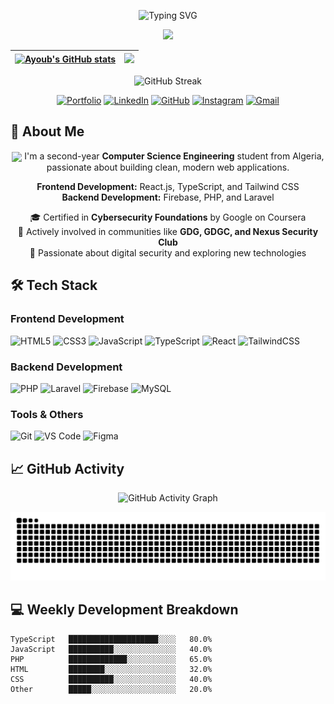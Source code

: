 <!-- Animated Header Section -->
<div align="center">
  
  ![Typing SVG](https://readme-typing-svg.herokuapp.com?font=Fira+Code&weight=700&size=32&duration=4000&pause=1000&color=6E40C9&center=true&vCenter=true&width=500&lines=👋+Hello+World!;I'm+Ayoub+Bezai;Full+Stack+Developer;CS+Student;Cybersecurity+Enthusiast)

  <img src="https://capsule-render.vercel.app/api?type=waving&color=6E40C9&height=100&section=header&text=Ayoub+Bezai&fontSize=40&fontColor=ffffff&animation=fadeIn" />

</div>

<!-- Profile Stats Cards -->
<div align="center">
  
  | <a href="https://github.com/ayoubbezai"><img src="https://denvercoder1-github-readme-stats.vercel.app/api?username=ayoubbezai&show_icons=true&count_private=true&theme=react&hide_border=true&bg_color=1F222E&title_color=6E40C9&icon_color=F8D866" alt="Ayoub's GitHub stats" /></a> | <a href="https://github.com/ayoubbezai"><img src="https://denvercoder1-github-readme-stats.vercel.app/api/top-langs/?username=ayoubbezai&theme=react&hide_border=true&bg_color=1F222E&title_color=6E40C9&layout=compact" /></a> |
  | ------------- | ------------- |

  ![GitHub Streak](https://github-readme-streak-stats.herokuapp.com/?user=ayoubbezai&theme=react&hide_border=true&background=1F222E&stroke=6E40C9&ring=6E40C9&fire=6E40C9&currStreakLabel=6E40C9)

</div>

<!-- Navigation Links -->
<div align="center">
  
  [![Portfolio](https://img.shields.io/badge/Portfolio-000000?style=for-the-badge&logo=firefox&logoColor=white&link=https://portfolio.ayoubbezai.site/)](https://portfolio.ayoubbezai.site/)
  [![LinkedIn](https://img.shields.io/badge/LinkedIn-0A66C2?style=for-the-badge&logo=linkedin&logoColor=white&link=https://www.linkedin.com/in/ayoub-bezai-b55315288/)](https://www.linkedin.com/in/ayoub-bezai-b55315288/)
  [![GitHub](https://img.shields.io/badge/GitHub-181717?style=for-the-badge&logo=github&logoColor=white&link=https://github.com/ayoubbb1235)](https://github.com/ayoubbb1235)
  [![Instagram](https://img.shields.io/badge/Instagram-E4405F?style=for-the-badge&logo=instagram&logoColor=white&link=https://www.instagram.com/ayoubbezai/)](https://www.instagram.com/ayoubbezai/)
  [![Gmail](https://img.shields.io/badge/Gmail-EA4335?style=for-the-badge&logo=gmail&logoColor=white&link=mailto:your-email@example.com)](mailto:your-email@example.com)

</div>

<!-- About Me Section -->
## 🚀 About Me

<p align="center">
  <img src="https://media.giphy.com/media/L1R1tvI9svkIWwpVYr/giphy.gif" width="30" style="vertical-align: middle;"> 
  I'm a second-year <strong>Computer Science Engineering</strong> student from Algeria, passionate about building clean, modern web applications.
</p>

<p align="center">
  <strong>Frontend Development:</strong> React.js, TypeScript, and Tailwind CSS
  <br>
  <strong>Backend Development:</strong> Firebase, PHP, and Laravel
</p>

<p align="center">
  🎓 Certified in <strong>Cybersecurity Foundations</strong> by Google on Coursera
  <br>
  👥 Actively involved in communities like <strong>GDG, GDGC, and Nexus Security Club</strong>
  <br>
  🔐 Passionate about digital security and exploring new technologies
</p>

<!-- Tech Stack Section -->
## 🛠️ Tech Stack

### Frontend Development
![HTML5](https://img.shields.io/badge/HTML5-E34F26?style=for-the-badge&logo=html5&logoColor=white)
![CSS3](https://img.shields.io/badge/CSS3-1572B6?style=for-the-badge&logo=css3&logoColor=white)
![JavaScript](https://img.shields.io/badge/JavaScript-F7DF1E?style=for-the-badge&logo=javascript&logoColor=black)
![TypeScript](https://img.shields.io/badge/TypeScript-007ACC?style=for-the-badge&logo=typescript&logoColor=white)
![React](https://img.shields.io/badge/React-20232A?style=for-the-badge&logo=react&logoColor=61DAFB)
![TailwindCSS](https://img.shields.io/badge/Tailwind_CSS-38B2AC?style=for-the-badge&logo=tailwind-css&logoColor=white)

### Backend Development
![PHP](https://img.shields.io/badge/PHP-777BB4?style=for-the-badge&logo=php&logoColor=white)
![Laravel](https://img.shields.io/badge/Laravel-FF2D20?style=for-the-badge&logo=laravel&logoColor=white)
![Firebase](https://img.shields.io/badge/Firebase-039BE5?style=for-the-badge&logo=Firebase&logoColor=white)
![MySQL](https://img.shields.io/badge/MySQL-00000F?style=for-the-badge&logo=mysql&logoColor=white)

### Tools & Others
![Git](https://img.shields.io/badge/Git-F05032?style=for-the-badge&logo=git&logoColor=white)
![VS Code](https://img.shields.io/badge/VS_Code-007ACC?style=for-the-badge&logo=visual-studio-code&logoColor=white)
![Figma](https://img.shields.io/badge/Figma-F24E1E?style=for-the-badge&logo=figma&logoColor=white)

<!-- GitHub Activity Graph -->
## 📈 GitHub Activity

<div align="center">
  
  ![GitHub Activity Graph](https://github-readme-activity-graph.vercel.app/graph?username=ayoubbezai&theme=react-dark&hide_border=true&area=true&height=300&custom_title=My%20Contribution%20Graph&bg_color=1F222E&color=FFFFFF&line=6E40C9&point=FFFFFF)

</div>

<!-- Snake Animation -->
<div align="center">
  
  ![Snake animation](https://raw.githubusercontent.com/ayoubbezai/ayoubbezai/output/github-contribution-grid-snake.svg)

</div>

<!-- Coding Stats -->
## 💻 Weekly Development Breakdown

```text
TypeScript   ████████████████████░░░░   80.0% 
JavaScript   ██████████░░░░░░░░░░░░░░   40.0% 
PHP          █████████████░░░░░░░░░░░   65.0% 
HTML         ████████░░░░░░░░░░░░░░░░   32.0% 
CSS          ██████████░░░░░░░░░░░░░░   40.0% 
Other        █████░░░░░░░░░░░░░░░░░░░   20.0%
